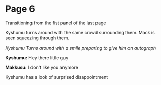 # Page 6
Transitioning from the fist panel of the last page

Kyshumu turns around with the same crowd surrounding them. Mack is seen squeezing through them.


*Kyshumu Turns around with a smile preparing to give him an autograph*

**Kyshumu:** Hey there little guy

**Makkusu:** I don't like you anymore

Kyshumu has a look of surprised disappointment

